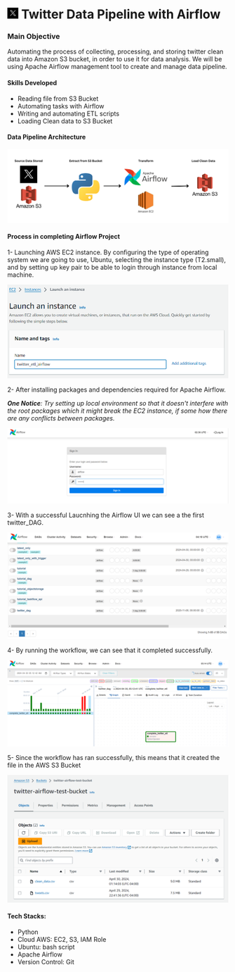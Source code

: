 # <img src="./images/twitter-logo.png" alt="Twitter logo" style="width: 5%"/> Twitter Data Pipeline with Airflow

### Main Objective

<p>Automating the process of collecting, processing, and storing twitter clean data into Amazon S3 bucket, in order to use it for data analysis. We will be using Apache Airflow management tool to create and manage data pipeline.</p>

#### Skills Developed
<ul>
<li>Reading file from S3 Bucket</li>
<li>Automating tasks with Airflow</li>
<li>Writing and automating ETL scripts</li>
<li>Loading Clean data to S3 Bucket</li>
</ul>

#### Data Pipeline Architecture

<img src="./images/Objective.png" alt="ETL Process"/>


#### Process in completing Airflow Project

<p>1- Launching AWS EC2 instance. By configuring the type of operating system we are going to use, Ubuntu, selecting the instance type (T2.small), and by setting up key pair to be able to login through instance from local machine.</p>

<img src="./images/EC2_instance.PNG" alt="EC2 Instance"/>

<p>2- After installing packages and dependencies required for Apache Airflow.</p>

<p><i><b>One Notice</b>: Try setting up local environment so that it doesn't interfere with the root packages which it might break the EC2 instance, if some how there are any conflicts between packages.</i></p>

<img src="./images/airflow_ui_login.PNG" alt="Airflow UI Login"/>

<p>3- With a successful Laucnhing the Airflow UI we can see a the first twitter_DAG.</p>

<img src="./images/first_dag_airflow.PNG" alt="First DAG"/>

<p>4- By running the workflow, we can see that it completed successfully.</p>

<img src="./images/Schedule_complete.PNG" alt="Schedule Completed"/>

<p>5- Since the workflow has ran successfully, this means that it created the file in the AWS S3 Bucket</p>

<img src="./images/S3_Imported_Successfully.PNG" alt="Imported Successfully"/>


#### Tech Stacks:
<ul>
<li>Python</li>
<li>Cloud AWS: EC2, S3, IAM Role</li>
<li>Ubuntu: bash script</li>
<li>Apache Airflow</li>
<li>Version Control: Git</li>